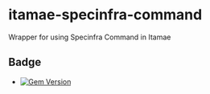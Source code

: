 # itamae-specinfra-command
Wrapper for using Specinfra Command in Itamae

## Badge
* [![Gem Version](https://badge.fury.io/rb/itamae-specinfra-command.svg)](https://badge.fury.io/rb/itamae-specinfra-command)
